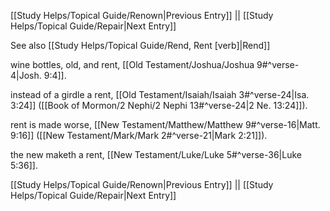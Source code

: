[[Study Helps/Topical Guide/Renown|Previous Entry]]  ||  [[Study Helps/Topical Guide/Repair|Next Entry]]

 See also [[Study Helps/Topical Guide/Rend, Rent [verb]|Rend]]

 wine bottles, old, and rent, [[Old Testament/Joshua/Joshua 9#^verse-4|Josh. 9:4]].

 instead of a girdle a rent, [[Old Testament/Isaiah/Isaiah 3#^verse-24|Isa. 3:24]] ([[Book of Mormon/2 Nephi/2 Nephi 13#^verse-24|2 Ne. 13:24]]).

 rent is made worse, [[New Testament/Matthew/Matthew 9#^verse-16|Matt. 9:16]] ([[New Testament/Mark/Mark 2#^verse-21|Mark 2:21]]).

 the new maketh a rent, [[New Testament/Luke/Luke 5#^verse-36|Luke 5:36]].

[[Study Helps/Topical Guide/Renown|Previous Entry]]  ||  [[Study Helps/Topical Guide/Repair|Next Entry]]
